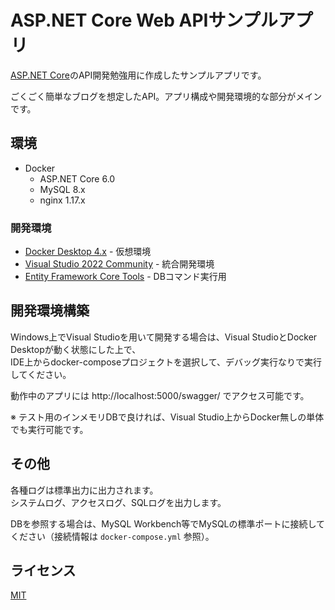 # ASP.NET Core Web APIサンプルアプリ
[ASP.NET Core](https://docs.microsoft.com/ja-jp/aspnet/core/?view=aspnetcore-6.0)のAPI開発勉強用に作成したサンプルアプリです。

ごくごく簡単なブログを想定したAPI。アプリ構成や開発環境的な部分がメインです。

## 環境
* Docker
  * ASP.NET Core 6.0
  * MySQL 8.x
  * nginx 1.17.x

### 開発環境
* [Docker Desktop 4.x](https://hub.docker.com/editions/community/docker-ce-desktop-windows) - 仮想環境
* [Visual Studio 2022 Community](https://docs.microsoft.com/ja-jp/visualstudio/ide/?view=vs-2022) - 統合開発環境
* [Entity Framework Core Tools](https://docs.microsoft.com/ja-jp/ef/core/miscellaneous/cli/dotnet) - DBコマンド実行用

## 開発環境構築
Windows上でVisual Studioを用いて開発する場合は、Visual StudioとDocker Desktopが動く状態にした上で、  
IDE上からdocker-composeプロジェクトを選択して、デバッグ実行なりで実行してください。  

動作中のアプリには http://localhost:5000/swagger/ でアクセス可能です。

※ テスト用のインメモリDBで良ければ、Visual Studio上からDocker無しの単体でも実行可能です。

## その他
各種ログは標準出力に出力されます。  
システムログ、アクセスログ、SQLログを出力します。

DBを参照する場合は、MySQL Workbench等でMySQLの標準ポートに接続してください（接続情報は `docker-compose.yml` 参照）。

## ライセンス
[MIT](https://github.com/ktanakaj/AspNetCoreApiExample/blob/master/LICENSE)
